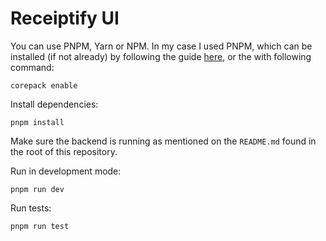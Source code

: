 # Receiptify UI

You can use PNPM, Yarn or NPM. In my case I used PNPM, which can be installed (if not already) by following the guide [here](https://pnpm.io/installation), or the with following command:

```shell
corepack enable
```

Install dependencies:

```shell
pnpm install
```

Make sure the backend is running as mentioned on the `README.md` found in the root of this repository.

Run in development mode:

```shell
pnpm run dev
```

Run tests:

```shell
pnpm run test
```
